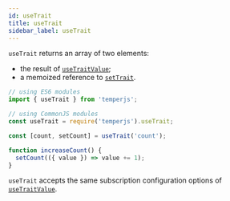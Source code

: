 ```yaml
---
id: useTrait
title: useTrait
sidebar_label: useTrait
---
```


`useTrait` returns an array of two elements:
- the result of [`useTraitValue`](useTraitValue);
- a memoized reference to [`setTrait`](setTrait).

```js {7}
// using ES6 modules
import { useTrait } from 'temperjs';

// using CommonJS modules
const useTrait = require('temperjs').useTrait;

const [count, setCount] = useTrait('count');

function increaseCount() {
  setCount(({ value }) => value += 1);
}
```

`useTrait` accepts the same subscription configuration options of [`useTraitValue`](useTraitValue).
